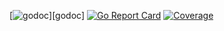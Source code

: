 [![godoc](https://godoc.org/github.com/Hartimer/loadingcache?status.svg)][godoc]
[![Go Report Card](https://goreportcard.com/badge/github.com/Hartimer/loadingcache)](https://goreportcard.com/report/github.com/Hartimer/loadingcache)
[![Coverage](https://codecov.io/gh/Hartimer/loadingcache/branch/master/graph/badge.svg)](https://codecov.io/gh/Hartimer/loadingcache)
